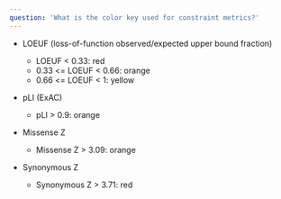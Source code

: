 ```yaml
---
question: 'What is the color key used for constraint metrics?'
---
```


- LOEUF (loss-of-function observed/expected upper bound fraction)

  - LOEUF < 0.33: red
  - 0.33 <= LOEUF < 0.66: orange
  - 0.66 <= LOEUF < 1: yellow

- pLI (ExAC)

  - pLI > 0.9: orange

- Missense Z

  - Missense Z > 3.09: orange

- Synonymous Z

  - Synonymous Z > 3.71: red

